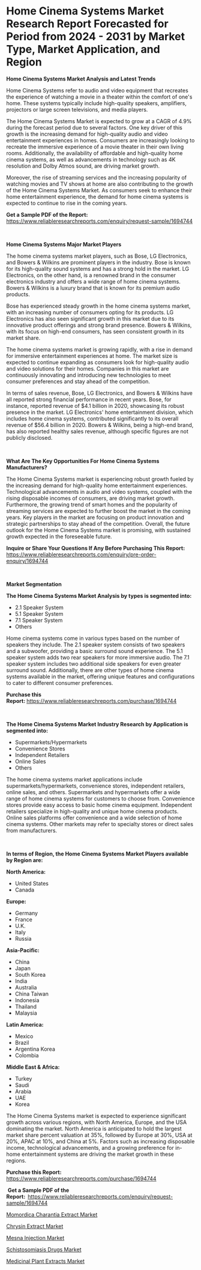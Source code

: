 <p><h1>Home Cinema Systems Market Research Report Forecasted for Period from 2024 -  2031 by Market Type, Market Application, and Region</h1></p><p><strong>Home Cinema Systems Market Analysis and Latest Trends</strong></p>
<p><p>Home Cinema Systems refer to audio and video equipment that recreates the experience of watching a movie in a theater within the comfort of one's home. These systems typically include high-quality speakers, amplifiers, projectors or large screen televisions, and media players.</p><p>The Home Cinema Systems Market is expected to grow at a CAGR of 4.9% during the forecast period due to several factors. One key driver of this growth is the increasing demand for high-quality audio and video entertainment experiences in homes. Consumers are increasingly looking to recreate the immersive experience of a movie theater in their own living rooms. Additionally, the availability of affordable and high-quality home cinema systems, as well as advancements in technology such as 4K resolution and Dolby Atmos sound, are driving market growth.</p><p>Moreover, the rise of streaming services and the increasing popularity of watching movies and TV shows at home are also contributing to the growth of the Home Cinema Systems Market. As consumers seek to enhance their home entertainment experience, the demand for home cinema systems is expected to continue to rise in the coming years.</p></p>
<p><strong>Get a Sample PDF of the Report:&nbsp;</strong> <a href="https://www.reliableresearchreports.com/enquiry/request-sample/1694744">https://www.reliableresearchreports.com/enquiry/request-sample/1694744</a></p>
<p>&nbsp;</p>
<p><strong>Home Cinema Systems Major Market Players</strong></p>
<p><p>The home cinema systems market players, such as Bose, LG Electronics, and Bowers & Wilkins are prominent players in the industry. Bose is known for its high-quality sound systems and has a strong hold in the market. LG Electronics, on the other hand, is a renowned brand in the consumer electronics industry and offers a wide range of home cinema systems. Bowers & Wilkins is a luxury brand that is known for its premium audio products.</p><p>Bose has experienced steady growth in the home cinema systems market, with an increasing number of consumers opting for its products. LG Electronics has also seen significant growth in this market due to its innovative product offerings and strong brand presence. Bowers & Wilkins, with its focus on high-end consumers, has seen consistent growth in its market share.</p><p>The home cinema systems market is growing rapidly, with a rise in demand for immersive entertainment experiences at home. The market size is expected to continue expanding as consumers look for high-quality audio and video solutions for their homes. Companies in this market are continuously innovating and introducing new technologies to meet consumer preferences and stay ahead of the competition.</p><p>In terms of sales revenue, Bose, LG Electronics, and Bowers & Wilkins have all reported strong financial performance in recent years. Bose, for instance, reported revenue of $4.1 billion in 2020, showcasing its robust presence in the market. LG Electronics' home entertainment division, which includes home cinema systems, contributed significantly to its overall revenue of $56.4 billion in 2020. Bowers & Wilkins, being a high-end brand, has also reported healthy sales revenue, although specific figures are not publicly disclosed.</p></p>
<p>&nbsp;</p>
<p><strong>What Are The Key Opportunities For Home Cinema Systems Manufacturers?</strong></p>
<p><p>The Home Cinema Systems market is experiencing robust growth fueled by the increasing demand for high-quality home entertainment experiences. Technological advancements in audio and video systems, coupled with the rising disposable incomes of consumers, are driving market growth. Furthermore, the growing trend of smart homes and the popularity of streaming services are expected to further boost the market in the coming years. Key players in the market are focusing on product innovation and strategic partnerships to stay ahead of the competition. Overall, the future outlook for the Home Cinema Systems market is promising, with sustained growth expected in the foreseeable future.</p></p>
<p><strong>Inquire or Share Your Questions If Any Before Purchasing This Report:</strong> <a href="https://www.reliableresearchreports.com/enquiry/pre-order-enquiry/1694744">https://www.reliableresearchreports.com/enquiry/pre-order-enquiry/1694744</a></p>
<p>&nbsp;</p>
<p><strong>Market Segmentation</strong></p>
<p><strong>The Home Cinema Systems Market Analysis by types is segmented into:</strong></p>
<p><ul><li>2.1 Speaker System</li><li>5.1 Speaker System</li><li>7.1 Speaker System</li><li>Others</li></ul></p>
<p><p>Home cinema systems come in various types based on the number of speakers they include. The 2.1 speaker system consists of two speakers and a subwoofer, providing a basic surround sound experience. The 5.1 speaker system adds two rear speakers for more immersive audio. The 7.1 speaker system includes two additional side speakers for even greater surround sound. Additionally, there are other types of home cinema systems available in the market, offering unique features and configurations to cater to different consumer preferences.</p></p>
<p><strong>Purchase this Report:&nbsp;</strong><a href="https://www.reliableresearchreports.com/purchase/1694744">https://www.reliableresearchreports.com/purchase/1694744</a></p>
<p>&nbsp;</p>
<p><strong>The Home Cinema Systems Market Industry Research by Application is segmented into:</strong></p>
<p><ul><li>Supermarkets/Hypermarkets</li><li>Convenience Stores</li><li>Independent Retailers</li><li>Online Sales</li><li>Others</li></ul></p>
<p><p>The home cinema systems market applications include supermarkets/hypermarkets, convenience stores, independent retailers, online sales, and others. Supermarkets and hypermarkets offer a wide range of home cinema systems for customers to choose from. Convenience stores provide easy access to basic home cinema equipment. Independent retailers specialize in high-quality and unique home cinema products. Online sales platforms offer convenience and a wide selection of home cinema systems. Other markets may refer to specialty stores or direct sales from manufacturers.</p></p>
<p>&nbsp;</p>
<p><strong>In terms of Region, the Home Cinema Systems Market Players available by Region are:</strong></p>
<p>
    <p> <strong> North America: </strong>
        <ul>
            <li>United States</li>
            <li>Canada</li>
        </ul>
        </p> 
    <p> <strong> Europe: </strong>
        <ul>
            <li>Germany</li>
            <li>France</li>
            <li>U.K.</li>
            <li>Italy</li>
            <li>Russia</li>
        </ul>
        </p> 
    <p> <strong> Asia-Pacific: </strong>
        <ul>
            <li>China</li>
            <li>Japan</li>
            <li>South Korea</li>
            <li>India</li>
            <li>Australia</li>
            <li>China Taiwan</li>
            <li>Indonesia</li>
            <li>Thailand</li>
            <li>Malaysia</li>
        </ul>
        </p> 
    <p> <strong> Latin America: </strong>
        <ul>
            <li>Mexico</li>
            <li>Brazil</li>
            <li>Argentina Korea</li>
            <li>Colombia</li>
        </ul>
        </p> 
    <p> <strong> Middle East & Africa: </strong>
        <ul>
            <li>Turkey</li>
            <li>Saudi</li>
            <li>Arabia</li>
            <li>UAE</li>
            <li>Korea</li>
        </ul>
    </p>
    </p>
<p><p>The Home Cinema Systems market is expected to experience significant growth across various regions, with North America, Europe, and the USA dominating the market. North America is anticipated to hold the largest market share percent valuation at 35%, followed by Europe at 30%, USA at 20%, APAC at 10%, and China at 5%. Factors such as increasing disposable income, technological advancements, and a growing preference for in-home entertainment systems are driving the market growth in these regions.</p></p>
<p><strong>Purchase this Report: </strong><a href="https://www.reliableresearchreports.com/purchase/1694744">https://www.reliableresearchreports.com/purchase/1694744</a></p>
<p>&nbsp;<strong>Get a Sample PDF of the Report:&nbsp;&nbsp;</strong><a href="https://www.reliableresearchreports.com/enquiry/request-sample/1694744">https://www.reliableresearchreports.com/enquiry/request-sample/1694744</a></p>
<p><strong></strong></p>
<p><p><a href="https://medium.com/@magaliortiz1955/momordica-charantia-extract-market-comprehensive-assessment-by-type-application-and-geography-c17d6ec28de4">Momordica Charantia Extract Market</a></p><p><a href="https://medium.com/@kayliherzog567/chrysin-extract-market-size-market-outlook-and-market-forecast-2024-to-2031-1d3367db84fe">Chrysin Extract Market</a></p><p><a href="https://medium.com/@vidyap2912/mesna-injection-market-competitive-analysis-market-trends-and-forecast-to-2031-6bf42f80d0cd">Mesna Injection Market</a></p><p><a href="https://medium.com/@akshatreportprime/schistosomiasis-drugs-market-report-reveals-the-latest-trends-and-growth-opportunities-of-this-5e269641c2a2">Schistosomiasis Drugs Market</a></p><p><a href="https://medium.com/@magaliortiz1955/analyzing-medicinal-plant-extracts-market-global-industry-perspective-and-forecast-2024-to-2031-911b12e87914">Medicinal Plant Extracts Market</a></p></p>